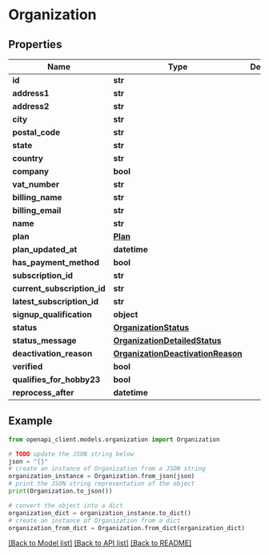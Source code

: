 # Organization


## Properties

Name | Type | Description | Notes
------------ | ------------- | ------------- | -------------
**id** | **str** |  | [optional] 
**address1** | **str** |  | [optional] 
**address2** | **str** |  | [optional] 
**city** | **str** |  | [optional] 
**postal_code** | **str** |  | [optional] 
**state** | **str** |  | [optional] 
**country** | **str** |  | [optional] 
**company** | **bool** |  | [optional] 
**vat_number** | **str** |  | [optional] 
**billing_name** | **str** |  | [optional] 
**billing_email** | **str** |  | [optional] 
**name** | **str** |  | [optional] 
**plan** | [**Plan**](Plan.md) |  | [optional] 
**plan_updated_at** | **datetime** |  | [optional] 
**has_payment_method** | **bool** |  | [optional] 
**subscription_id** | **str** |  | [optional] 
**current_subscription_id** | **str** |  | [optional] 
**latest_subscription_id** | **str** |  | [optional] 
**signup_qualification** | **object** |  | [optional] 
**status** | [**OrganizationStatus**](OrganizationStatus.md) |  | [optional] 
**status_message** | [**OrganizationDetailedStatus**](OrganizationDetailedStatus.md) |  | [optional] 
**deactivation_reason** | [**OrganizationDeactivationReason**](OrganizationDeactivationReason.md) |  | [optional] 
**verified** | **bool** |  | [optional] 
**qualifies_for_hobby23** | **bool** |  | [optional] 
**reprocess_after** | **datetime** |  | [optional] 

## Example

```python
from openapi_client.models.organization import Organization

# TODO update the JSON string below
json = "{}"
# create an instance of Organization from a JSON string
organization_instance = Organization.from_json(json)
# print the JSON string representation of the object
print(Organization.to_json())

# convert the object into a dict
organization_dict = organization_instance.to_dict()
# create an instance of Organization from a dict
organization_from_dict = Organization.from_dict(organization_dict)
```
[[Back to Model list]](../README.md#documentation-for-models) [[Back to API list]](../README.md#documentation-for-api-endpoints) [[Back to README]](../README.md)


